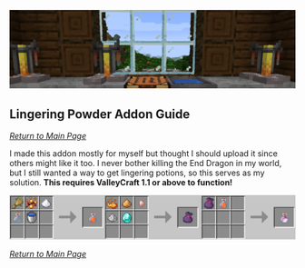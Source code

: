 ![](../wiki-images/banner_potion.png)

## Lingering Powder Addon Guide

_[Return to Main Page](index.md)_

I made this addon mostly for myself but thought I should upload it since others might like it too. I never bother killing the End Dragon in my world, but I still wanted a way to get lingering potions, so this serves as my solution. **This requires ValleyCraft 1.1 or above to function!**

![](../wiki-images/lingering_recipe.png)

_[Return to Main Page](index.md)_
